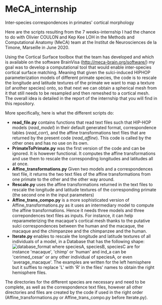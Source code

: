 # MeCA_internship
Inter-species correspondences in primates' cortical morphology

Here are the scripts resulting from the 7 weeks-internship I had the chance to do with Olivier COULON and Kep Kee LOH 
in the Methods and Computational Anatomy (MeCA) team at the Institut de Neurosciences de la Timone, Marseille in June 2020.

Using the Cortical Surface toolbox that the team has developed and which is available on the software BrainVisa 
(http://meca-brain.org/software/) my goal was to develop a computational tool that would enable inter-species cortical surface
matching. Meaning that given the sulci-induced HIPHOP parameterization models of different primate species, the code is to
rescale the longitude and latitude textures of the primate we want to map a texture (of another species) onto, so that next
we can obtain a spherical mesh from it that still needs to be resampled and then remeshed to a cortical mesh. The overall idea
is detailed in the report of the internship that you will find in this repository.

More specifically, here is what the different scripts do:

* **read_file.py** contains functions that read text files such that HIP-HOP models (*read_model*) in their default generated format, 
correspondence tables (*read_corr*), and the affine transformations text files that are returned by the present code (*read_affine*).
This code is called by the other ones and has no use on its own.
* **PrimateToPrimate.py** was the first version of the code and can be ignored. It is however functional. It computes the affine
transformations and use them to rescale the corresponding longitudes and latitudes all at once.
* **Affine_transformations.py** Given two models and a correspondences text file, it returns the two text files of the affine transformations
from one primate to the other and the other way around.
* **Rescale.py** uses the affine transformations returned in the text files to rescale the longitude and latitude textures of 
the corresponding primate (the second one in the input parameters)
* **Affine_trans_compo.py** is a more sophisticated version of Affine_transformations.py as it uses an intermediary model to compute
the affine transformations. Hence it needs three models and three correpondences text files as inputs. For instance, it can help
reparameterizing the macaque's cortical mesh thanks to the putative sulci correspondences between the human and the macaque, the
macaque and the chimpanzee and the chimpanzee and the human.
* **Iterate.py** enables to rescale the longitude and latitude textures of all individuals of a model, in a Database that has the following shape:
![database_format](https://user-images.githubusercontent.com/64405156/84280310-6ab4b480-ab37-11ea-93ad-bc45a839fa86.png)
where speciesA, speciesB, speciesC are for instance 'macaque', 'chimp' or 'human' and ind_a can be 'cerimed_cesar' or any other individual of speciesA, or even 'average_macaque'. The examples are written for the left hemisphere but it suffies to replace 'L' with 'R' in the files' names to obtain the right hemisphere files. 

The directories for the different species are necessary and need to be complete, as well as the correspondence text files, however all other directories and files are created by the code if used in the right order (Affine_transformations.py or Affine_trans_compo.py before Iterate.py).





